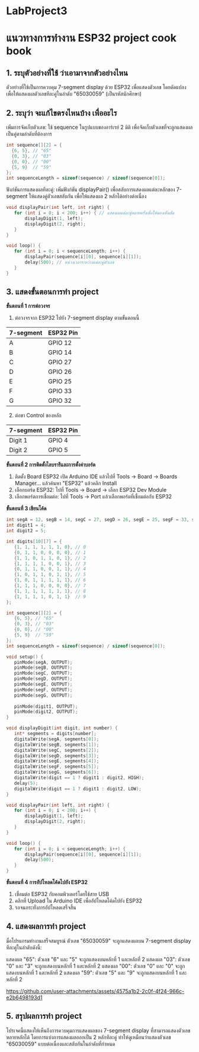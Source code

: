 # LabProject3
# แนวทางการทำงาน ESP32 project cook book

## 1. ระบุตัวอย่างที่ใช้ ว่าเอามาจากตัวอย่างไหน
ตัวอย่างที่ใช้เป็นการควบคุม 7-segment display ด้วย ESP32 เพื่อแสดงตัวเลข โดยดัดแปลงเพื่อให้แสดงผลตัวเลขทีละคู่ในลำดับ "65030059" (เป็นรหัสนักศึกษา)
## 2. ระบุว่า จะแก้ไขตรงไหนบ้าง เพื่ออะไร
เพิ่มการจัดเก็บตัวเลข: ใช้ sequence ในรูปแบบของอาร์เรย์ 2 มิติ เพื่อจัดเก็บตัวเลขที่จะถูกแสดงผลเป็นคู่ตามลำดับที่ต้องการ
  ```cpp
int sequence[][2] = {
    {6, 5}, // "65"
    {0, 3}, // "03"
    {0, 0}, // "00"
    {5, 9}  // "59"
};
int sequenceLength = sizeof(sequence) / sizeof(sequence[0]);
 ```

ฟังก์ชันการแสดงผลทีละคู่: เพิ่มฟังก์ชัน displayPair() เพื่อสลับการแสดงผลแต่ละหลักของ 7-segment ให้แสดงคู่ตัวเลขสลับกัน เพื่อให้แสดงผล 2 หลักได้อย่างต่อเนื่อง
 ```cpp
void displayPair(int left, int right) {
    for (int i = 0; i < 200; i++) { // แสดงผลแต่ละคู่หลายครั้งเพื่อให้มองเห็นชัด
        displayDigit(1, left);
        displayDigit(2, right);
    }
}

void loop() {
    for (int i = 0; i < sequenceLength; i++) {
        displayPair(sequence[i][0], sequence[i][1]);
        delay(500); // หน่วงเวลาระหว่างแต่ละคู่ตัวเลข
    }
}
 ```

## 3. แสดงขั้นตอนการทำ project
**ขั้นตอนที่ 1 การต่อวงจร**
1. ต่อวงจรจาก ESP32 ไปยัง 7-segment display ตามขั้นตอนนี้

| 7-segment |ESP32 Pin | 
| -------- | -------- | 
| A | GPIO 12 | 
| B | GPIO 14 | 
| C	| GPIO 27 |
| D |	GPIO 26 |
| E	| GPIO 25 |
| F	| GPIO 33 |
| G	| GPIO 32 |

2. ต่อขา Control ของหลัก

| 7-segment |ESP32 Pin | 
| -------- | -------- | 
| Digit 1 | GPIO 4 | 
| Digit 2 | GPIO 5 | 

**ขั้นตอนที่ 2 การติดตั้งไลบรารีและการตั้งค่าบอร์ด**
1. ติดตั้ง Board ESP32
เปิด Arduino IDE แล้วไปที่ Tools → Board → Boards Manager... แล้วค้นหา "ESP32" แล้วคลิก Install
2. เลือกบอร์ด ESP32:
ไปที่ Tools → Board → เลือก ESP32 Dev Module
3. เลือกพอร์ตการเชื่อมต่อ:
ไปที่ Tools → Port แล้วเลือกพอร์ตที่เชื่อมต่อกับ ESP32

**ขั้นตอนที่ 3 เขียนโค้ด**
 ```cpp
int segA = 12, segB = 14, segC = 27, segD = 26, segE = 25, segF = 33, segG = 32;
int digit1 = 4;
int digit2 = 5;

int digits[10][7] = {
    {1, 1, 1, 1, 1, 1, 0}, // 0
    {0, 1, 1, 0, 0, 0, 0}, // 1
    {1, 1, 0, 1, 1, 0, 1}, // 2
    {1, 1, 1, 1, 0, 0, 1}, // 3
    {0, 1, 1, 0, 0, 1, 1}, // 4
    {1, 0, 1, 1, 0, 1, 1}, // 5
    {1, 0, 1, 1, 1, 1, 1}, // 6
    {1, 1, 1, 0, 0, 0, 0}, // 7
    {1, 1, 1, 1, 1, 1, 1}, // 8
    {1, 1, 1, 1, 0, 1, 1}  // 9
};

int sequence[][2] = {
    {6, 5}, // "65"
    {0, 3}, // "03"
    {0, 0}, // "00"
    {5, 9}  // "59"
};
int sequenceLength = sizeof(sequence) / sizeof(sequence[0]);

void setup() {
    pinMode(segA, OUTPUT);
    pinMode(segB, OUTPUT);
    pinMode(segC, OUTPUT);
    pinMode(segD, OUTPUT);
    pinMode(segE, OUTPUT);
    pinMode(segF, OUTPUT);
    pinMode(segG, OUTPUT);
    
    pinMode(digit1, OUTPUT);
    pinMode(digit2, OUTPUT);
}

void displayDigit(int digit, int number) {
    int* segments = digits[number];
    digitalWrite(segA, segments[0]);
    digitalWrite(segB, segments[1]);
    digitalWrite(segC, segments[2]);
    digitalWrite(segD, segments[3]);
    digitalWrite(segE, segments[4]);
    digitalWrite(segF, segments[5]);
    digitalWrite(segG, segments[6]);
    digitalWrite(digit == 1 ? digit1 : digit2, HIGH);
    delay(5);
    digitalWrite(digit == 1 ? digit1 : digit2, LOW);
}

void displayPair(int left, int right) {
    for (int i = 0; i < 200; i++) { 
        displayDigit(1, left);
        displayDigit(2, right);
    }
}

void loop() {
    for (int i = 0; i < sequenceLength; i++) {
        displayPair(sequence[i][0], sequence[i][1]);
        delay(500); 
    }
}
 ```

**ขั้นตอนที่ 4 การอัปโหลดโค้ดไปยัง ESP32**
1. เชื่อมต่อ ESP32 กับคอมพิวเตอร์โดยใช้สาย USB
2. คลิกที่ Upload ใน Arduino IDE เพื่ออัปโหลดโค้ดไปยัง ESP32
3. รอจนกระทั่งการอัปโหลดเสร็จสิ้น 

## 4. แสดงผลการทำ project
มื่อโปรแกรมทำงานเสร็จสมบูรณ์ ตัวเลข "65030059" จะถูกแสดงผลบน 7-segment display ทีละคู่ในลำดับดังนี้:

แสดงผล "65": ตัวเลข "6" และ "5" จะถูกแสดงบนหลักที่ 1 และหลักที่ 2
แสดงผล "03": ตัวเลข "0" และ "3" จะถูกแสดงบนหลักที่ 1 และหลักที่ 2
แสดงผล "00": ตัวเลข "0" และ "0" จะถูกแสดงบนหลักที่ 1 และหลักที่ 2
แสดงผล "59": ตัวเลข "5" และ "9" จะถูกแสดงบนหลักที่ 1 และหลักที่ 2


https://github.com/user-attachments/assets/4575a1b2-2c0f-4f24-966c-e2b6498193d1



## 5. สรุปผลการทำ project
โปรเจคนี้แสดงให้เห็นถึงการควบคุมการแสดงผลของ 7-segment display ที่สามารถแสดงตัวเลขหลายหลักได้ โดยการแบ่งการแสดงผลออกเป็น 2 หลักทีละคู่ ทำให้ดูเหมือนว่าแสดงตัวเลข "65030059" แบบต่อเนื่องและสลับกันในลำดับที่กำหนด
